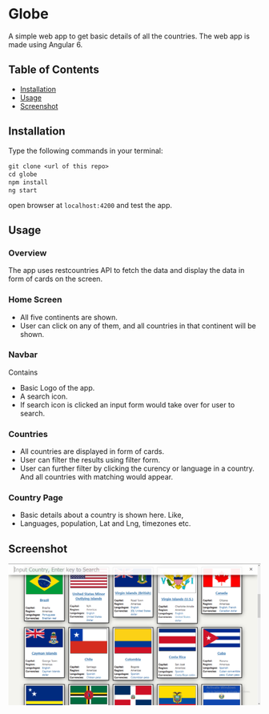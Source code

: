 # Globe

A simple web app to get basic details of all the countries. The web app is made using Angular 6.


## Table of Contents

- [Installation](#installation)
- [Usage](#usage)
- [Screenshot](#screenshot)

## Installation

Type the following commands in your terminal:

```
git clone <url of this repo>
cd globe
npm install
ng start
```
open browser at `localhost:4200` and test the app.


## Usage

### Overview

The app uses restcountries API to fetch the data and display the data in form of cards on the screen.

### Home Screen
- All five continents are shown.
- User can click on any of them, and all countries in that continent will be shown.

### Navbar
Contains
- Basic Logo of the app.
- A search icon.
- If search icon is clicked an input form would take over for user to search.

### Countries
- All countries are displayed in form of cards.
- User can filter the results using filter form. 
- User can further filter by clicking the curency or language in a country. And all countries with matching would appear.

### Country Page
- Basic details about a country is shown here.
Like,
- Languages, population, Lat and Lng, timezones etc. 



## Screenshot
![sample shot](/screenshot/globe.png?raw=true)
